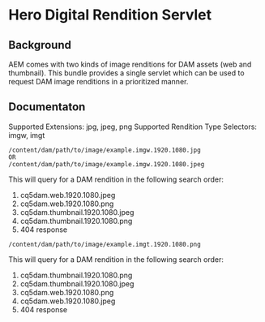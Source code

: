 Hero Digital Rendition Servlet
===================================

## Background

AEM comes with two kinds of image renditions for DAM assets (web and thumbnail). This bundle provides a single
servlet which can be used to request DAM image renditions in a prioritized manner.

## Documentaton

Supported Extensions: jpg, jpeg, png
Supported Rendition Type Selectors: imgw, imgt

```
/content/dam/path/to/image/example.imgw.1920.1080.jpg
OR
/content/dam/path/to/image/example.imgw.1920.1080.jpeg
```
This will query for a DAM rendition in the following search order:
1. cq5dam.web.1920.1080.jpeg
2. cq5dam.web.1920.1080.png
3. cq5dam.thumbnail.1920.1080.jpeg
4. cq5dam.thumbnail.1920.1080.png
5. 404 response

```
/content/dam/path/to/image/example.imgt.1920.1080.png
```
This will query for a DAM rendition in the following search order:
1. cq5dam.thumbnail.1920.1080.png
2. cq5dam.thumbnail.1920.1080.jpeg
3. cq5dam.web.1920.1080.png
4. cq5dam.web.1920.1080.jpeg
5. 404 response
